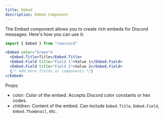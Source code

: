 ```yaml
---
title: Embed
description: Embed Component
---
```


The Embed component allows you to create rich embeds for Discord messages. Here's how you can use it:

```jsx
import { Embed } from "reaccord"

<Embed color="Green">
  <Embed.Title>Title</Embed.Title>
  <Embed.Field title="Field 1">Value 1</Embed.Field>
  <Embed.Field title="Field 2">Value 2</Embed.Field>
  {/* Add more fields or components */}
</Embed>
```

Props:
- color: Color of the embed. Accepts Discord color constants or hex codes.
- children: Content of the embed. Can include `Embed.Title`, `Embed.Field`, `Embed.Thumbnail`, etc.